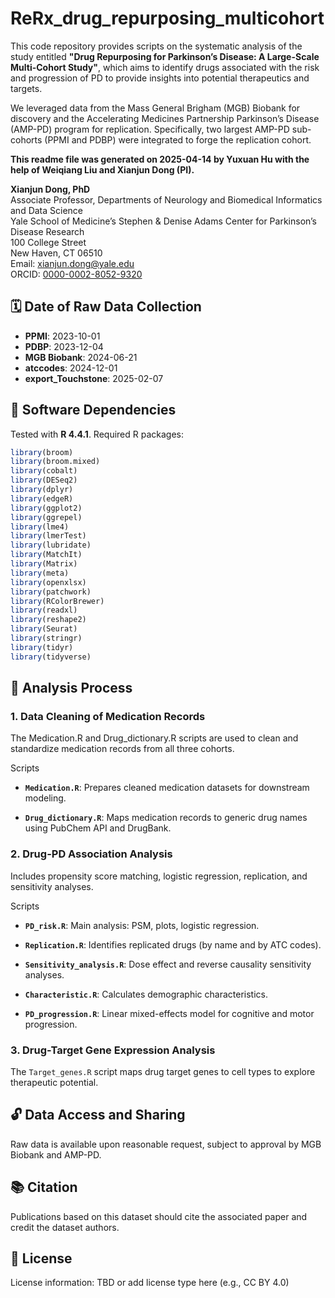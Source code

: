 # ReRx_drug_repurposing_multicohort

This code repository provides scripts on the systematic analysis of the study entitled **"Drug Repurposing for Parkinson’s Disease: A Large-Scale Multi-Cohort Study"**, which aims to identify drugs associated with the risk and progression of PD to provide insights into potential therapeutics and targets.

We leveraged data from the Mass General Brigham (MGB) Biobank for discovery and the Accelerating Medicines Partnership Parkinson’s Disease (AMP-PD) program for replication. Specifically, two largest AMP-PD sub-cohorts (PPMI and PDBP) were integrated to forge the replication cohort.

**This readme file was generated on 2025-04-14 by Yuxuan Hu with the help of Weiqiang Liu and Xianjun Dong (PI).**

**Xianjun Dong, PhD**  
Associate Professor, Departments of Neurology and Biomedical Informatics and Data Science  
Yale School of Medicine’s Stephen & Denise Adams Center for Parkinson’s Disease Research  
100 College Street  
New Haven, CT 06510  
Email: [xianjun.dong@yale.edu](mailto:xianjun.dong@yale.edu)  
ORCID: [0000-0002-8052-9320](https://orcid.org/0000-0002-8052-9320)

## 🗓️ Date of Raw Data Collection

- **PPMI**: 2023-10-01  
- **PDBP**: 2023-12-04  
- **MGB Biobank**: 2024-06-21  
- **atccodes**: 2024-12-01  
- **export_Touchstone**: 2025-02-07  

## 🧰 Software Dependencies

Tested with **R 4.4.1**. Required R packages:

```r
library(broom)
library(broom.mixed)
library(cobalt)
library(DESeq2)
library(dplyr)
library(edgeR)
library(ggplot2)
library(ggrepel)
library(lme4)
library(lmerTest)
library(lubridate)
library(MatchIt)
library(Matrix)
library(meta)
library(openxlsx)
library(patchwork)
library(RColorBrewer)
library(readxl)
library(reshape2)
library(Seurat)
library(stringr)
library(tidyr)
library(tidyverse)
```

## 🔬 Analysis Process
### 1. Data Cleaning of Medication Records
The Medication.R and Drug_dictionary.R scripts are used to clean and standardize medication records from all three cohorts.

Scripts
- **`Medication.R`**:
Prepares cleaned medication datasets for downstream modeling.

- **`Drug_dictionary.R`**:
Maps medication records to generic drug names using PubChem API and DrugBank.

### 2. Drug-PD Association Analysis
Includes propensity score matching, logistic regression, replication, and sensitivity analyses.

Scripts
- **`PD_risk.R`**:
Main analysis: PSM, plots, logistic regression.

- **`Replication.R`**:
Identifies replicated drugs (by name and by ATC codes).

- **`Sensitivity_analysis.R`**:
Dose effect and reverse causality sensitivity analyses.

- **`Characteristic.R`**:
Calculates demographic characteristics.

- **`PD_progression.R`**:
Linear mixed-effects model for cognitive and motor progression.

### 3. Drug-Target Gene Expression Analysis
The `Target_genes.R` script maps drug target genes to cell types to explore therapeutic potential.

## 🔓 Data Access and Sharing
Raw data is available upon reasonable request, subject to approval by MGB Biobank and AMP-PD.

## 📚 Citation
Publications based on this dataset should cite the associated paper and credit the dataset authors.

## 🪪 License
License information: TBD or add license type here (e.g., CC BY 4.0)
